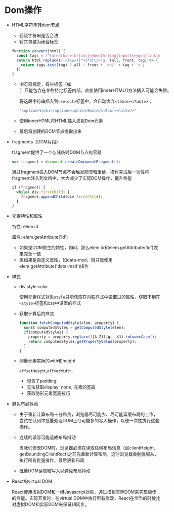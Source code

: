 # Dom操作
* HTML字符串转dom节点
  * 验证字符串是否合法
  * 将其包装为闭合标签
  ```javascript
  function convert(html) {
    const tags = /^(area|base|br|col|embed|hr|img|input|keygen|link|menuitem|meta|param|source|track|wbr)$/i;
    return html.replace(/(<(\w+)[^>]*?)\/>/g, (all, front, tag) => {
      return tags.test(tag) ? all : front + '></' + tag + '>';
    })
  }
  ```
  * 浏览器规定，有些标签（如<option>）只能包含在某些特定标签内部。直接使用innerHTML()方法插入可能会失败。

    将这段字符串插入到`<select>`标签中，会自动舍弃`<table></table>`：
    ```javascript
    '<option>Yoshi</option><option>Kuma</option><table/>'
    ```
  * 使用innerHTML将HTML插入虚拟Dom元素
  * 最后将创建的DOM节点提取出来
* fragments（DOM片段）

  fragment提供了一个存储临时DOM节点的容器
  ```javascript
  var fragment = document.createDocumentFragment();
  ```
  通过fragment插入DOM节点不会触发回流和重绘，操作完成后一次性将fragment注入到文档中，大大减少了实际DOM操作，提升性能
  ```javascript
  if (fragment) {
    while( div.firstChild) {
      fragment.appendChild(div.firstChild);
    }
  }
  ```
* 元素特性和属性

  特性: elem.id

  属性: elem.getAttribute('id')

  * 如果是DOM原生的特性，如id，那么elem.id和elem.getAttribute('id')效果完全一致
  * 但如果是自定义属性，如data-msd，则只能使用elem.getAttribute('data-msd')操作
* 样式
  * div.style.color

    使用元素样式对象`style`只能获取在内联样式中设置过的属性，获取不到在`<style>`标签和css中设置的样式
  * 获取计算后的样式
    ```javascript
    function fetchComputedStyle(elem, property) {
      const computedStyles = getComputedStyle(elem);
      if(computedStyles) {
        property = property.replace(([A-Z])/g, -$1).toLowerCase();
        return computedStyles.getPropertyValue(property);
      }
    }
    ```
  * 测量元素实际的with和height

    `offsetHeight`,`offsetWidth`.
    * 包含了padding
    * 无法获取display: none; 元素的宽高
    * 获取隐形元素宽高技巧
* 避免布局抖动

  * 由于重新计算布局十分昂贵，浏览器尽可能少、尽可能延缓布局的工作，尝试在队列中批量处理DOM上尽可能多的写入操作，以便一次性执行这些操作。
  * 连续的读写可能造成布局抖动

    当我们修改DOM时，浏览器必须在读取任何布局信息（如clientHeight、getBoundingClientRect)之前先重新计算布局，这时浏览器会勉强服从，执行所有批量操作，最后更新布局
  * 批量DOM读取和写入以避免布局抖动
* React的virtual DOM

  React使用虚拟DOM和一组Javascript对象，通过模拟实际DOM来实现极佳的性能。实际开发时，在virtual DOM中执行所有修改，React在恰当的时候比对虚拟DOM和实际DOM来保证UI同步。

